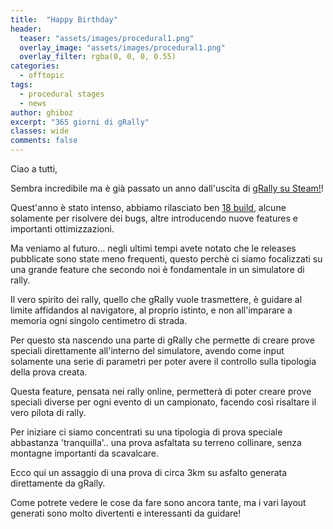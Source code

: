 ```yaml
---
title:  "Happy Birthday"
header:
  teaser: "assets/images/procedural1.png"
  overlay_image: "assets/images/procedural1.png"
  overlay_filter: rgba(0, 0, 0, 0.55)
categories: 
  - offtopic
tags:
  - procedural stages
  - news
author: ghiboz
excerpt: "365 giorni di gRally"
classes: wide
comments: false
---
```


Ciao a tutti,

Sembra incredibile ma è già passato un anno dall'uscita di [gRally su Steam!](https://store.steampowered.com/app/605760/gRally)!

Quest'anno è stato intenso, abbiamo rilasciato ben [18 build](https://changelog.grally.net/), alcune 
solamente per risolvere dei bugs, altre introducendo nuove features e importanti ottimizzazioni.

Ma veniamo al futuro... negli ultimi tempi avete notato che le releases pubblicate sono state meno 
frequenti, questo perchè ci siamo focalizzati su una grande feature che secondo noi è fondamentale in 
un simulatore di rally.

Il vero spirito dei rally, quello che gRally vuole trasmettere, è guidare al limite affidandos al 
navigatore, al proprio istinto, e non all'imparare a memoria ogni singolo centimetro di strada.

Per questo sta nascendo una parte di gRally che permette di creare prove speciali direttamente all'interno 
del simulatore, avendo come input solamente una serie di parametri per poter avere il controllo sulla 
tipologia della prova creata.

Questa feature, pensata nei rally online, permetterà di poter creare prove speciali diverse per ogni 
evento di un campionato, facendo così risaltare il vero pilota di rally.

Per iniziare ci siamo concentrati su una tipologia di prova speciale abbastanza 'tranquilla'.. una 
prova asfaltata su terreno collinare, senza montagne importanti da scavalcare.

Ecco qui un assaggio di una prova di circa 3km su asfalto generata direttamente da gRally.

Come potrete vedere le cose da fare sono ancora tante, ma i vari layout generati sono molto divertenti 
e interessanti da guidare!
